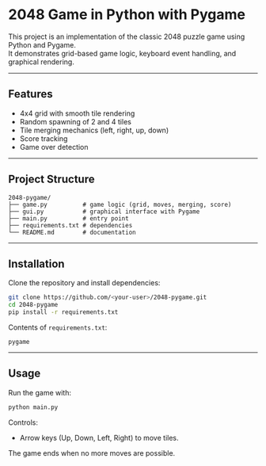 # 2048 Game in Python with Pygame

This project is an implementation of the classic 2048 puzzle game using Python and Pygame.  
It demonstrates grid-based game logic, keyboard event handling, and graphical rendering.

---

## Features

- 4x4 grid with smooth tile rendering
- Random spawning of 2 and 4 tiles
- Tile merging mechanics (left, right, up, down)
- Score tracking
- Game over detection

---

## Project Structure

```
2048-pygame/
├── game.py          # game logic (grid, moves, merging, score)
├── gui.py           # graphical interface with Pygame
├── main.py          # entry point
├── requirements.txt # dependencies
└── README.md        # documentation
```

---

## Installation

Clone the repository and install dependencies:

```bash
git clone https://github.com/<your-user>/2048-pygame.git
cd 2048-pygame
pip install -r requirements.txt
```

Contents of `requirements.txt`:

```
pygame
```

---

## Usage

Run the game with:

```bash
python main.py
```

Controls:
- Arrow keys (Up, Down, Left, Right) to move tiles.

The game ends when no more moves are possible.




